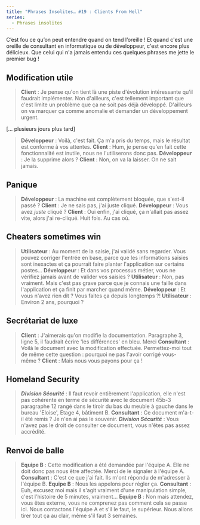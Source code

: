 ```yaml
---
title: "Phrases Insolites… #19 : Clients From Hell"
series:
  - Phrases insolites
---
```


C’est fou ce qu’on peut entendre quand on tend l’oreille&nbsp;! Et quand c'est une oreille de consultant en informatique ou de développeur, c'est encore plus délicieux. Que celui qui n'a jamais entendu ces quelques phrases me jette le premier bug&nbsp;!

<!-- more -->

## Modification utile

> **Client** : Je pense qu'on tient là une piste d'évolution intéressante qu'il faudrait implémenter. Non d'ailleurs, c'est tellement important que c'est limite un problème que ça ne soit pas déjà développé. D'ailleurs on va marquer ça comme anomalie et demander un développement urgent.
>
[… plusieurs jours plus tard]
>
> **Développeur** : Voilà, c'est fait. Ça m'a pris du temps, mais le résultat est conforme à vos attentes.
> **Client** : Hum, je pense qu'en fait cette fonctionnalité est inutile, nous ne l'utiliserons donc pas.
> **Développeur** : Je la supprime alors&nbsp;?
> **Client** : Non, on va la laisser. On ne sait jamais.

## Panique

> **Développeur** : La machine est complètement bloquée, que s'est-il passé&nbsp;?
> **Client** : Je ne sais pas, j'ai juste cliqué.
> **Développeur** : Vous avez *juste* cliqué&nbsp;?
> **Client** : Oui enfin, j'ai cliqué, ça n'allait pas assez vite, alors j'ai re-cliqué. Huit fois. Au cas où.

## Cheaters sometimes win

> **Utilisateur** : Au moment de la saisie, j'ai validé sans regarder. Vous pouvez corriger l'entrée en base, parce que les informations saisies sont inexactes et ça pourrait faire planter l'application sur certains postes…
> **Développeur** : Et dans vos processus métier, vous ne vérifiez jamais avant de valider vos saisies&nbsp;?
> **Utilisateur** : Non, pas vraiment. Mais c'est pas grave parce que je connais une faille dans l'application et ça finit par marcher quand même.
> **Développeur** : Et vous n'avez rien dit ? Vous faites ça depuis longtemps&nbsp;?!
> **Utilisateur** : Environ 2 ans, pourquoi&nbsp;?

## Secrétariat de luxe

> **Client** : J'aimerais qu'on modifie la documentation. Paragraphe 3, ligne 5, il faudrait écrire 'les différences' en bleu. Merci
> **Consultant** : Voilà le document avec la modification effectuée. Permettez-moi tout de même cette question&nbsp;: pourquoi ne pas l'avoir corrigé vous-même&nbsp;?
> **Client** : Mais nous vous payons pour ça&nbsp;!

## Homeland Security

> ***Division Sécurité*** : Il faut revoir entièrement l'application, elle n'est pas cohérente en terme de sécurité avec le document 45b-3 paragraphe 12 rangé dans le tiroir du bas du meuble à gauche dans le bureau 'Eloise', Etage 4, bâtiment B.
> **Consultant** : Ce document m'a-t-il été remis&nbsp;? Je n'en ai pas le souvenir.
> ***Division Sécurité*** : Vous n'avez pas le droit de consulter ce document, vous n'êtes pas assez accrédité.

## Renvoi de balle

> **Equipe B** : Cette modification a été demandée par l'équipe A. Elle ne doit donc pas nous être affectée. Merci de le signaler à l'équipe A.
> **Consultant** : C'est ce que j'ai fait. Ils m'ont répondu de m'adresser à l'équipe B.
> **Equipe B** : Nous les appelons pour régler ça.
> **Consultant** : Euh, excusez moi mais il s'agit vraiment d'une manipulation simple, c'est l'histoire de 5 minutes, vraiment…
> **Equipe B** : Non mais attendez, vous êtes externe, vous ne comprenez pas comment cela se passe ici. Nous contactons l'équipe A et s'il le faut, le supérieur. Nous allons tirer tout ça au clair, même s'il faut 3 semaines.
